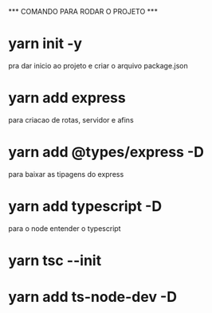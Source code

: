 *** COMANDO PARA RODAR O PROJETO ***

# yarn init -y
pra dar inicio ao projeto e criar o arquivo package.json

# yarn add express
para criacao de rotas, servidor e afins

# yarn add @types/express -D
para baixar as tipagens do express

# yarn add typescript -D
para o node entender o typescript 

# yarn tsc --init


# yarn add ts-node-dev -D